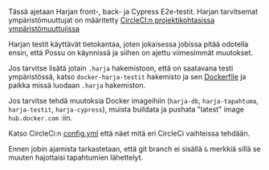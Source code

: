 Tässä ajetaan Harjan front-, back- ja Cypress E2e-testit. Harjan tarvitsemat ympäristömuuttujat on määritetty
[CircleCI:n projektikohtasissa ympäristömuuttujissa](https://circleci.com/docs/2.0/env-vars/#setting-an-environment-variable-in-a-project)

Harjan testit käyttävät tietokantaa, joten jokaisessa jobissa pitää odotella ensin, että Possu on käynnissä ja siihen
on ajettu viimesimmät muutokset. 

Jos tarvitse lisätä jotain `.harja` hakemistoon, että on saatavana testi ympäristössä, katso `docker-harja-testit`
hakemisto ja sen [Dockerfile](docker-harja-testit/Dockerfile) ja paikka missä luodaan `.harja` hakemiston.

Jos tarvitse tehdä muutoksia Docker imageihiin (`harja-db`, `harja-tapahtuma`, `harja-testit`, `harja-cypress`), 
muista buildata ja pushata "latest" image `hub.docker.com` :iin. 

Katso CircleCi:n [config.yml](config.yml) että näet mitä eri CircleCi vaihteissa tehdään. 

Ennen jobin ajamista tarkastetaan, että git branch ei sisällä `&` merkkiä sillä se muuten hajottaisi tapahtumien
lähettelyt.